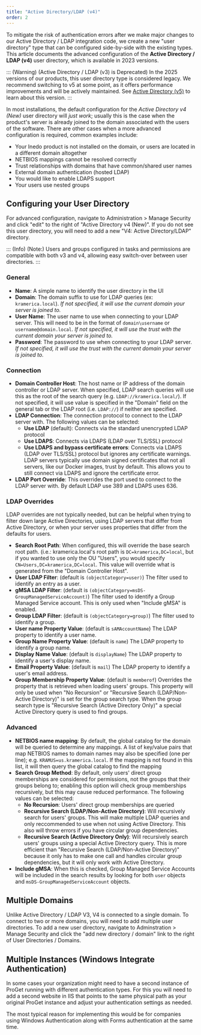 ```yaml
---
title: "Active Directory/LDAP (v4)"
order: 2
---
```



To mitigate the risk of authentication errors after we make major changes to our Active Directory / LDAP integration code, we create a new "user directory" type that can be configured side-by-side with the existing types. This article documents the advanced configuration of the **Active Directory / LDAP (v4)** user directory, which is available in 2023 versions.

::: (Warning) (Active Directory / LDAP (v3) is Deprecated)
In the 2025 versions of our products, this user directory type is considered legacy. We recommend switching to v5 at some point, as it offers performance improvements and will be actively maintained. See [Active Directory (v5)](/docs/installation/security-ldap-active-directory/various-activedirectory-v5-advanced) to learn about this version.
:::

In most installations, the default configuration for the *Active Directory v4 (New)* user directory will *just work*; usually this is the case when the product's server is already joined to the domain associated with the users of the software. There are other cases when a more advanced configuration is required, common examples include:

- Your Inedo product is not installed on the domain, or users are located in a different domain altogether
- NETBIOS mappings cannot be resolved correctly
- Trust relationships with domains that have common/shared user names
- External domain authentication (hosted LDAP)
- You would like to enable LDAPS support
- Your users use nested groups

## Configuring your User Directory
For advanced configuration, navigate to Administration > Manage Security and click "edit" to the right of "Active Directory v4 (New)".  If you do not see this user directory, you will need to add a new "V4: Active Directory/LDAP" directory.

::: (Info) (Note:)
Users and groups configured in tasks and permissions are compatible with both v3 and v4, allowing easy switch-over between user directories.
:::

### General
- **Name**: A simple name to identify the user directory in the UI
- **Domain**: The domain suffix to use for LDAP queries (ex: `kramerica.local`).  *If not specified, it will use the current domain your server is joined to.*
- **User Name**: The user name to use when connecting to your LDAP server.  This will need to be in the format of `domain\username` or `username@domain.local`. *If not specified, it will use the trust with the current domain your server is joined to.*
- **Password**: The password to use when connecting to your LDAP server.  *If not specified, it will use the trust with the current domain your server is joined to.*

### Connection
- **Domain Controller Host**: The host name or IP address of the domain controller or LDAP server. When specified, LDAP search queries will use this as the root of the search query (e.g. `LDAP://kramerica.local/`).  If not specified, it will use value is specified in the "Domain" field on the general tab or the LDAP root (i.e. `LDAP://`) if neither are specified.
- **LDAP Connection**: The connection protocol to connect to the LDAP server with.  The following values can be selected:
   - **Use LDAP** (default): Connects via the standard unencrypted LDAP protocol
   - **Use LDAPS**: Connects via LDAPS (LDAP over TLS/SSL) protocol
   - **Use LDAPS and bypass certificate errors**: Connects via LDAPS (LDAP over TLS/SSL) protocol but ignores any certificate warnings.  LDAP servers typically use domain signed certificates that not all servers, like our Docker images, trust by default.  This allows you to still connect via LDAPS and ignore the certificate error.
- **LDAP Port Override**: This overrides the port used to connect to the LDAP server with.  By default LDAP use 389 and LDAPS uses 636.
 
 ### LDAP Overrides
 LDAP overrides are not typically needed, but can be helpful when trying to filter down large Active Directories, using LDAP servers that differ from Active Directory, or when your server uses properties that differ from the defaults for users.
 
 - **Search Root Path**: When configured, this will override the base search root path. (i.e.: kramerica.local's root path is `DC=kramerica,DC=local`, but if you wanted to use only the OU "Users", you would specify `CN=Users,DC=kramerica,DC=local`.  This value will override what is generated from the "Domain Controller Host".
 - **User LDAP Filter**: (default is `(objectCategory=user)`) The filter used to identify an entry as a user.
 - **gMSA LDAP Filter**: (default is `(objectCategory=msDS-GroupManagedServiceAccount)`) The filter used to identify a Group Managed Service account.  This is only used when "Include gMSA" is enabled.
 - **Group LDAP Filter**: (default is `(objectCategory=group)`) The filter used to identify a group.
 - **User name Property Value**: (default is `sAMAccountName`) The LDAP property to identify a user name.
 - **Group Name Property Value**: (default is `name`) The LDAP property to identify a group name.
 - **Display Name Value**: (default is `displayName`) The LDAP property to identify a user's display name.
 - **Email Property Value**:  (default is `mail`) The LDAP property to identify a user's email address.
 - **Group Membership Property Value**: (default is `memberof`) Overrides the property that is retrieved when loading users' groups.  This property will only be used when "No Recursion" or "Recursive Search (LDAP/Non-Active Directory)" is set for the group search type. When the group search type is "Recursive Search (Active Directory Only)" a special Active Directory query is used to find groups.
 
 ### Advanced
- **NETBIOS name mapping**: By default, the global catalog for the domain will be queried to determine any mappings. A list of key/value pairs that map NETBIOS names to domain names may also be specified (one per line); e.g. `KRAMUS=us.kramerica.local`.  If the mapping is not found in this list, it will then query the global catalog to find the mapping
- **Search Group Method**: By default, only users' direct group memberships are considered for permissions, not the groups that their groups belong to; enabling this option will check group memberships recursively, but this may cause reduced performance.  The following values can be selected:
   - **No Recursion**: Users' direct group memberships are queried
   - **Recursive Search (LDAP/Non-Active Directory)**: Will recursively search for users' groups.  This will make multiple LDAP queries and only reccommended to use when not using Active Directory.  This also will throw errors if you have circular group dependencies.
   - **Recursive Search (Active Directory Only)**: Will recursively search users' groups using a special Active Directory query.  This is more efficient than "Recursive Search (LDAP/Non-Active Directory)" because it only has to make one call and handles circular group dependencies, but it will only work with Active Directory.
- **Include gMSA**: When this is checked, Group Managed Service Accounts will be included in the search results by looking for both `user` objects and `msDS-GroupManagedServiceAccount` objects.

## Multiple Domains
Unlike Active Directory / LDAP V3, V4 is connected to a single domain.  To connect to two or more domains, you will need to add multiple user directories.  To add a new user directory, navigate to Adminstration > Manage Security and click the "add new directory / domain" link to the right of User Directories / Domains.

## Multiple Instances (Windows Integrate Authentication)
In some cases your organization might need to have a second instance of ProGet running with different authentication types. For this you will need to add a second website in IIS that points to the same physical path as your original ProGet instance and adjust your authentication settings as needed.

The most typical reason for implementing this would be for companies using Windows Authentication along with Forms authentication at the same time.